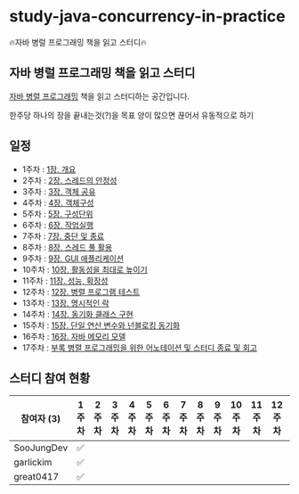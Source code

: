 # study-java-concurrency-in-practice
🔥자바 병럴 프로그래밍 책을 읽고 스터디🔥


## 자바 병럴 프로그래밍 책을 읽고 스터디
[자바 병렬 프로그래밍](https://www.coupang.com/vp/products/20488146?itemId=80659665&vendorItemId=3314421071&src=1191000&spec=10999999&addtag=400&ctag=20488146&lptag=CFM59689244&itime=20210310192710&pageType=PRODUCT&pageValue=20488146&wPcid=430825641674272009367&wRef=&wTime=20210310192710&redirect=landing&isAddedCart=) 책을 읽고 스터디하는 공간입니다.

한주당 하나의 장을 끝내는것(?)을 목표
양이 많으면 끊어서 유동적으로 하기

## 일정
- 1주차 : [1장. 개요](https://github.com/SooJungDev/study-java-concurrency-in-practice/issues/1)
- 2주차 : [2장. 스레드의 안정성](https://github.com/SooJungDev/study-java-concurrency-in-practice/issues/2)
- 3주차 : [3장. 객체 공유](https://github.com/SooJungDev/study-java-concurrency-in-practice/issues/3)
- 4주차 : [4장. 객체구성](https://github.com/SooJungDev/study-java-concurrency-in-practice/issues/4)
- 5주차 : [5장. 구성단위](https://github.com/SooJungDev/study-java-concurrency-in-practice/issues/5)
- 6주차 : [6장. 작업실행](https://github.com/SooJungDev/study-java-concurrency-in-practice/issues/6)
- 7주차 : [7장. 중단 및 종료](https://github.com/SooJungDev/study-java-concurrency-in-practice/issues/7)
- 8주차 : [8장. 스레드 풀 활용](https://github.com/SooJungDev/study-java-concurrency-in-practice/issues/8)
- 9주차 : [9장. GUI 애플리케이션](https://github.com/SooJungDev/study-java-concurrency-in-practice/issues/9)
- 10주차 : [10장. 활동성을 최대로 높이기](https://github.com/SooJungDev/study-java-concurrency-in-practice/issues/10)
- 11주차 : [11장. 성능, 확장성](https://github.com/SooJungDev/study-java-concurrency-in-practice/issues/11)
- 12주차 : [12장. 병렬 프로그램 테스트](https://github.com/SooJungDev/study-java-concurrency-in-practice/issues/12)
- 13주차 : [13장. 명시적인 락](https://github.com/SooJungDev/study-java-concurrency-in-practice/issues/13)
- 14주차 : [14장. 동기화 클래스 구현](https://github.com/SooJungDev/study-java-concurrency-in-practice/issues/14)
- 15주차 : [15장. 단일 연산 변수와 넌블로킹 동기화](https://github.com/SooJungDev/study-java-concurrency-in-practice/issues/15)
- 16주차 : [16장. 자바 메모리 모델](https://github.com/SooJungDev/study-java-concurrency-in-practice/issues/16)
- 17주차 : [부록 병렬 프로그래밍을 위한 어노테이션 및 스터디 종료 및 회고](https://github.com/SooJungDev/study-java-concurrency-in-practice/issues/17)

## 스터디 참여 현황
| 참여자 (3) | 1주차 | 2주차 | 3주차 | 4주차 | 5주차 | 6주차 | 7주차 | 8주차 | 9주차 | 10주차 | 11주차 | 12주차 | 13주차 | 14주차 | 15주차 | 16주차 |17주차 | 참석율 |
| --- | --- | --- | --- | --- | --- | --- | --- | --- | --- | --- | --- | --- | --- | --- | --- | --- |  --- | --- |
| SooJungDev | :white_check_mark: |  |  |  |  |  |  |  |  |  |  |  |  |  |
| garlickim | :white_check_mark: |  |  |  |  |  |  |  |  |  |  |  |  |  |
| great0417 | :white_check_mark: |  |  |  |  |  |  |  |  |  |  |  |  |  |
